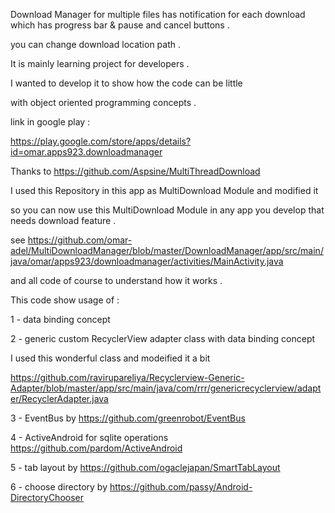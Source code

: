 Download Manager for multiple files has notification for each download which has progress bar & pause and cancel buttons .

you can change download location path .

It is mainly learning project for developers .

I wanted to develop it to show how the code can be little

with object oriented programming concepts .

link in google play :

https://play.google.com/store/apps/details?id=omar.apps923.downloadmanager

Thanks to
https://github.com/Aspsine/MultiThreadDownload

I used this Repository in this app as MultiDownload Module and modified it 

so you can now use this MultiDownload Module in any app you develop that needs download feature .



see https://github.com/omar-adel/MultiDownloadManager/blob/master/DownloadManager/app/src/main/java/omar/apps923/downloadmanager/activities/MainActivity.java

and all code of course to understand how it works .

This code show usage of :

1 - data binding concept

2 - generic custom RecyclerView adapter class with data binding concept

I used this wonderful class and modeified it a bit

https://github.com/ravirupareliya/Recyclerview-Generic-Adapter/blob/master/app/src/main/java/com/rrr/genericrecyclerview/adapter/RecyclerAdapter.java

3 - EventBus by https://github.com/greenrobot/EventBus

4 - ActiveAndroid for sqlite operations https://github.com/pardom/ActiveAndroid

5 - tab layout by https://github.com/ogaclejapan/SmartTabLayout

6 - choose directory by https://github.com/passy/Android-DirectoryChooser


